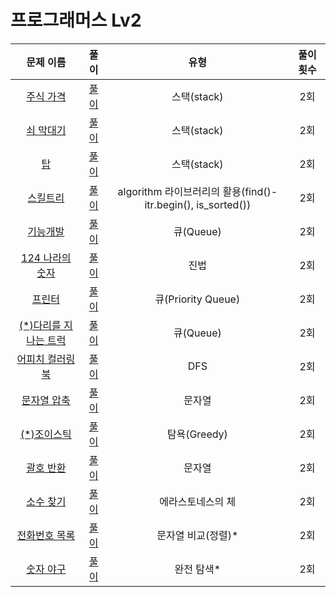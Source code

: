 # 프로그래머스 Lv2

| 문제 이름                             | 풀이                                  | 유형                                  | 풀이 횟수                           |
|:------------------------------:|:---------------------------------:|:---------------------------------:|:---------------------------------:|
|[주식 가격](https://programmers.co.kr/learn/courses/30/lessons/42584) |[풀이](StockPrice/StockPrice/main.cpp) |스택(stack)   |2회 |
|[쇠 막대기](https://programmers.co.kr/learn/courses/30/lessons/42585) |[풀이](IronBar/IronBar/main.cpp) |스택(stack)     |2회 |
|[탑](https://programmers.co.kr/learn/courses/30/lessons/42588) |[풀이](Tower/Tower/main.cpp) |스택(stack)   |2회 |
|[스킬트리](https://programmers.co.kr/learn/courses/30/lessons/49993) |[풀이](SkillTree/SkillTree/main.cpp) |algorithm 라이브러리의 활용(find()-itr.begin(), is_sorted())    |2회 |
|[기능개발](https://programmers.co.kr/learn/courses/30/lessons/42586) |[풀이](FunctionDev/FunctionDev/main.cpp) |큐(Queue)    |2회 |
|[124 나라의 숫자](https://programmers.co.kr/learn/courses/30/lessons/12899) |[풀이](124WorldNumb/124WorldNumb/main.cpp) |진법     |2회 |
|[프린터](https://programmers.co.kr/learn/courses/30/lessons/42585) |[풀이](Printer/Printer/main.cpp) |큐(Priority Queue)     |2회 |
|[(*)다리를 지나는 트럭](https://programmers.co.kr/learn/courses/30/lessons/42583) |[풀이](Truck/Truck/main.cpp) |큐(Queue)   |2회 |
|[어피치 컬러링북](https://programmers.co.kr/learn/courses/30/lessons/1829) |[풀이](ColoringBook/ColoringBook/main.cpp) |DFS   |2회 |
|[문자열 압축](https://programmers.co.kr/learn/courses/30/lessons/60057) |[풀이](StringCompression/StringCompression/main.cpp) |문자열   |2회 |
|[(*)조이스틱](https://programmers.co.kr/learn/courses/30/lessons/42860) |[풀이](JoyStick/JoyStick/main.cpp) |탐욕(Greedy)   |2회 |
|[괄호 반환](https://programmers.co.kr/learn/courses/30/lessons/60058) |[풀이](TransferParenthesis/TransferParenthesis/main.cpp) |문자열   |2회 |
|[소수 찾기](https://programmers.co.kr/learn/courses/30/lessons/42839) |[풀이](FindPrimeNumb/FindPrimeNumb/main.cpp) |에라스토네스의 체      |2회 |
|[전화번호 목록](https://programmers.co.kr/learn/courses/30/lessons/42577) |[풀이](PhoneNumbList/PhoneNumbList/main.cpp) |문자열 비교(정렬)*      |2회 |
|[숫자 야구](https://programmers.co.kr/learn/courses/30/lessons/42841) |[풀이](NumbBaseball/NumbBaseball/main.cpp) |완전 탐색*      |2회 |

